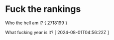 # Fuck the rankings

Who the hell am I?
{ 2718199 }

What fucking year is it?
[ 2024-08-01T04:56:22Z ]
